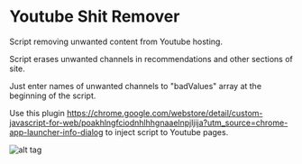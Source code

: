 # Youtube Shit Remover

Script removing unwanted content from Youtube hosting.

Script erases unwanted channels in recommendations and other sections of site.

Just enter names of unwanted channels to "badValues" array at the beginning of the script.

Use this plugin https://chrome.google.com/webstore/detail/custom-javascript-for-web/poakhlngfciodnhlhhgnaaelnpjljija?utm_source=chrome-app-launcher-info-dialog to inject script to Youtube pages.

![alt tag](https://s5.postimg.org/6qriizeav/screen.png)
